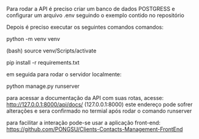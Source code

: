 Para rodar a API é preciso criar um banco de dados POSTGRESS e configurar um arquivo .env seguindo o exemplo contido no repositório

Depois é preciso executar os seguintes comandos comandos: 

python -m venv venv

(bash)
source venv/Scripts/activate 

pip install -r requirements.txt

em seguida para rodar o servidor localmente:

python manage.py runserver

para acessar a documentação da API com suas rotas, acesse: http://127.0.0.1:8000/api/docs/
(127.0.0.1:8000) este endereço pode sofrer alterações e sera confirmado no termial após rodar o comando runserver

para facilitar a interação pode-se usar a aplicação front-end:
https://github.com/PONGSU/Clients-Contacts-Management-FrontEnd
